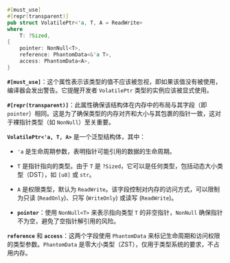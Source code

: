 ```rust
#[must_use]
#[repr(transparent)]
pub struct VolatilePtr<'a, T, A = ReadWrite>
where
    T: ?Sized,
{
    pointer: NonNull<T>,
    reference: PhantomData<&'a T>,
    access: PhantomData<A>,
}
```

**`#[must_use]`**：这个属性表示该类型的值不应该被忽视，即如果该值没有被使用，编译器会发出警告。它提醒开发者 `VolatilePtr` 类型的实例应该被显式使用。

**`#[repr(transparent)]`**：此属性确保该结构体在内存中的布局与其字段（即 `pointer`）相同。这是为了确保类型的内存对齐和大小与其包裹的指针一致，这对于裸指针类型（如 `NonNull`）至关重要。

**`VolatilePtr<'a, T, A>`** 是一个泛型结构体，其中：
- `'a` 是生命周期参数，表明指针可能引用的数据的生命周期。
- `T` 是指针指向的类型。由于 `T` 是 `?Sized`，它可以是任何类型，包括动态大小类型（DST），如 `[u8]` 或 `str`。

-  `A` 是权限类型，默认为 `ReadWrite`。该字段控制对内存的访问方式，可以限制为只读 (`ReadOnly`)、只写 (`WriteOnly`) 或读写 (`ReadWrite`)。    
- **`pointer`**：使用 `NonNull<T>` 来表示指向类型 `T` 的非空指针，`NonNull` 确保指针不为空，避免了空指针解引用的风险。

**`reference`** 和 **`access`**：这两个字段使用 `PhantomData` 来标记生命周期和访问权限的类型参数。`PhantomData` 是零大小类型（ZST），仅用于类型系统的要求，不占用内存。




